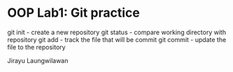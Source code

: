 # OOP Lab1: Git practice

git init - create a new repository
git status - compare working directory with repository
git add - track the file that will be commit
git commit - update the file to the repository

Jirayu Laungwilawan
